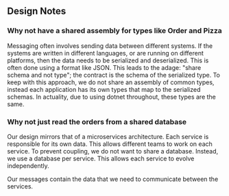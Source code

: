 
## Design Notes

### Why not have a shared assembly for types like Order and Pizza

Messaging often involves sending data between different systems. If the systems are written in different languages, 
or are running on different platforms, then the data needs to be serialized and deserialized. This is often done 
using a format like JSON. This leads to the adage: "share schema and not type"; the contract is the schema of the 
serialized type. To keep with this approach, we do not share an assembly of common types, instead each application 
has its own types that map to the serialized schemas. In actuality, due to using dotnet throughout, these types are 
the same.

### Why not just read the orders from a shared database

Our design mirrors that of a microservices architecture. Each service is responsible for its own data. This allows 
different teams to work on each service. To prevent coupling, we do not want to share a database. Instead, we use a 
database per service. This allows each service to evolve independently.

Our messages contain the data that we need to communicate between the services.

